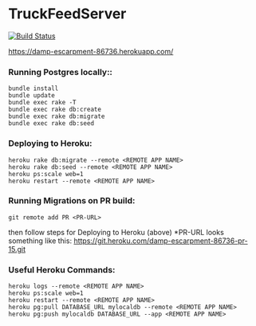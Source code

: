 # TruckFeedServer
[![Build Status](https://travis-ci.org/lovelejess/TruckFeedServer.svg?branch=master)](https://travis-ci.org/lovelejess/TruckFeedServer)

https://damp-escarpment-86736.herokuapp.com/

### Running Postgres locally::
```
bundle install
bundle update
bundle exec rake -T
bundle exec rake db:create
bundle exec rake db:migrate
bundle exec rake db:seed
```

### Deploying to Heroku:
```
heroku rake db:migrate --remote <REMOTE APP NAME>
heroku rake db:seed --remote <REMOTE APP NAME>
heroku ps:scale web=1
heroku restart --remote <REMOTE APP NAME>
```

### Running Migrations on PR build:
```
git remote add PR <PR-URL>
```
then follow steps for Deploying to Heroku (above)
 *PR-URL looks something like this: https://git.heroku.com/damp-escarpment-86736-pr-15.git

### Useful Heroku Commands:
```
heroku logs --remote <REMOTE APP NAME>
heroku ps:scale web=1
heroku restart --remote <REMOTE APP NAME>
heroku pg:pull DATABASE_URL mylocaldb --remote <REMOTE APP NAME>
heroku pg:push mylocaldb DATABASE_URL --app <REMOTE APP NAME>
```